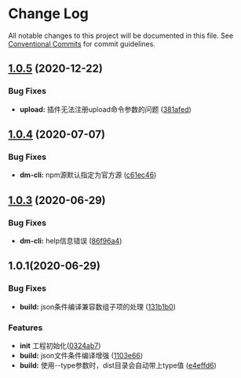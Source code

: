 # Change Log

All notable changes to this project will be documented in this file.
See [Conventional Commits](https://conventionalcommits.org) for commit guidelines.

## [1.0.5](http://github.com/wecteam/dm/compare/v1.0.4...v1.0.5) (2020-12-22)


### Bug Fixes

* **upload:** 插件无法注册upload命令参数的问题 ([381afed](http://github.com/wecteam/dm/commit/381afed442f4c588ca28759ab41604f3c20f47d5))





## [1.0.4](http://github.com/wecteam/dm/compare/v1.0.3...v1.0.4) (2020-07-07)


### Bug Fixes

* **dm-cli:** npm源默认指定为官方源 ([c61ec46](http://github.com/wecteam/dm/commit/c61ec46))



## [1.0.3](http://github.com/wecteam/dm/compare/v1.0.2...v1.0.3) (2020-06-29)


### Bug Fixes

* **dm-cli:** help信息错误 ([86f96a4](http://github.com/wecteam/dm/commit/86f96a4))



##  1.0.1(2020-06-29)


### Bug Fixes

* **build:** json条件编译兼容数组子项的处理 ([131b1b0](http://github.com/wecteam/dm/commit/131b1b0))


### Features

* **init** 工程初始化([0324ab7](http://github.com/wecteam/dm/commit/0324ab7))
* **build:** json文件条件编译增强 ([1103e66](http://github.com/wecteam/dm/commit/1103e66))
* **build:** 使用--type参数时，dist目录会自动带上type值 ([e4effd6](http://github.com/wecteam/dm/commit/e4effd6))

